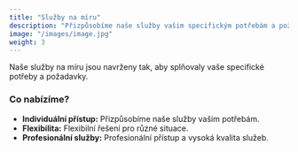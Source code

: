 ```yaml
---
title: "Služby na míru"
description: "Přizpůsobíme naše služby vašim specifickým potřebám a požadavkům."
image: "/images/image.jpg"
weight: 3
---
```


Naše služby na míru jsou navrženy tak, aby splňovaly vaše specifické potřeby a požadavky.

### Co nabízíme?

- **Individuální přístup:** Přizpůsobíme naše služby vašim potřebám.
- **Flexibilita:** Flexibilní řešení pro různé situace.
- **Profesionální služby:** Profesionální přístup a vysoká kvalita služeb.
